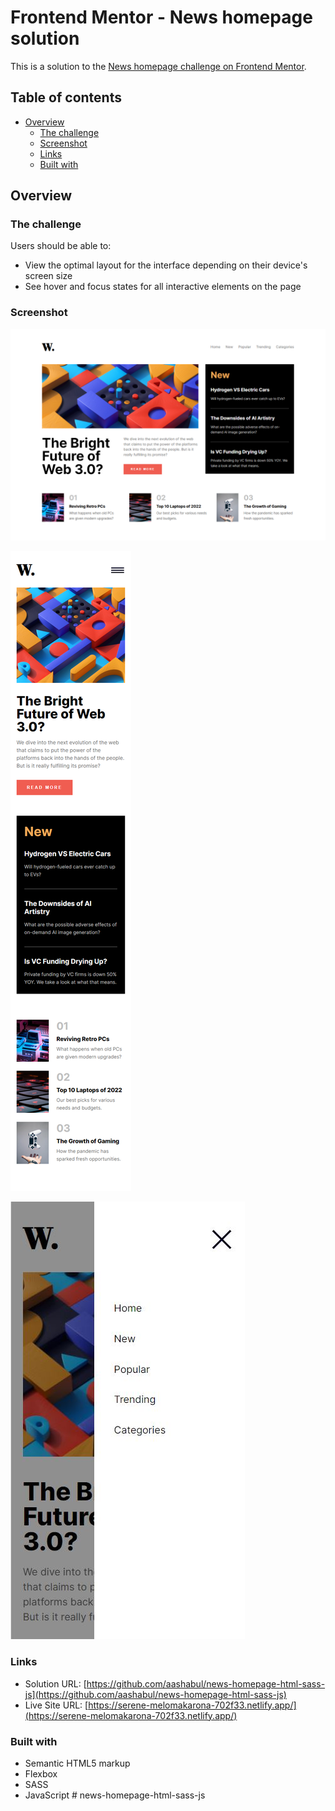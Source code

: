 # Frontend Mentor - News homepage solution

This is a solution to the [News homepage challenge on Frontend Mentor](https://www.frontendmentor.io/challenges/news-homepage-H6SWTa1MFl).

## Table of contents

- [Overview](#overview)
  - [The challenge](#the-challenge)
  - [Screenshot](#screenshot)
  - [Links](#links)
  - [Built with](#built-with)

## Overview

### The challenge

Users should be able to:

- View the optimal layout for the interface depending on their device's screen size
- See hover and focus states for all interactive elements on the page

### Screenshot

![Desktop View](./assets/screenshots/desktop-view.png)

![Mobile View](./assets/screenshots/mobile-view.png)

![Mobile Menu](./assets/screenshots/mobile-menu.JPG)

### Links

- Solution URL: [https://github.com/aashabul/news-homepage-html-sass-js](https://github.com/aashabul/news-homepage-html-sass-js)
- Live Site URL: [https://serene-melomakarona-702f33.netlify.app/](https://serene-melomakarona-702f33.netlify.app/)

### Built with

- Semantic HTML5 markup
- Flexbox
- SASS
- JavaScript
#   n e w s - h o m e p a g e - h t m l - s a s s - j s 
 
 